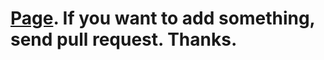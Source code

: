 # [Page](http://vseobecnyzakladniprijem.cz). If you want to add something, send pull request. Thanks.

